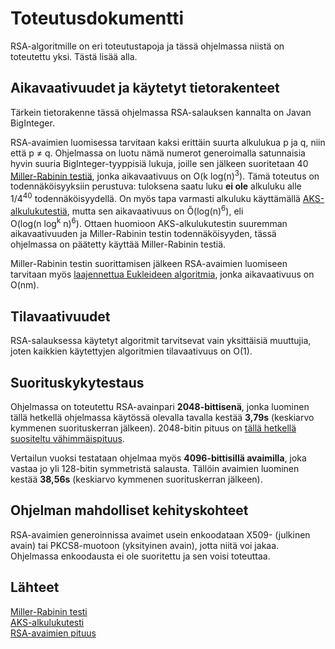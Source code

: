# Toteutusdokumentti
RSA-algoritmille on eri toteutustapoja ja tässä ohjelmassa niistä on toteutettu yksi. Tästä lisää alla.

## Aikavaativuudet ja käytetyt tietorakenteet
Tärkein tietorakenne tässä ohjelmassa RSA-salauksen kannalta on Javan BigInteger. 

RSA-avaimien luomisessa tarvitaan kaksi erittäin suurta alkulukua p ja q, niin että p ≠ q. Ohjelmassa on luotu nämä numerot generoimalla satunnaisia hyvin suuria BigInteger-tyyppisiä lukuja, joille sen jälkeen suoritetaan 40 [Miller-Rabinin testiä](https://en.wikipedia.org/wiki/Miller%E2%80%93Rabin_primality_test), 
jonka aikavaativuus on O(k log(n)<sup>3</sup>). Tämä toteutus on todennäköisyyksiin perustuva: tuloksena saatu luku **ei ole** alkuluku alle 1/4<sup>40</sup> todennäköisyydellä.
On myös tapa varmasti alkuluku käyttämällä [AKS-alkulukutestiä](https://en.wikipedia.org/wiki/AKS_primality_test), mutta sen aikavaativuus on Õ(log(n)<sup>6</sup>), eli <br> O(log(n log<sup>k</sup> n)<sup>6</sup>).
Ottaen huomioon AKS-alkulukutestin suuremman aikavaativuuden ja Miller-Rabinin testin todennäköisyyden, tässä ohjelmassa on päätetty käyttää Miller-Rabinin testiä.

Miller-Rabinin testin suorittamisen jälkeen RSA-avaimien luomiseen tarvitaan myös [laajennettua Eukleideen algoritmia](https://en.wikipedia.org/wiki/Extended_Euclidean_algorithm), jonka aikavaativuus on O(nm).

## Tilavaativuudet
RSA-salauksessa käytetyt algoritmit tarvitsevat vain yksittäisiä muuttujia, joten kaikkien käytettyjen algoritmien tilavaativuus on O(1).

## Suorituskykytestaus
Ohjelmassa on toteutettu RSA-avainpari **2048-bittisenä**, jonka luominen tällä hetkellä ohjelmassa käytössä olevalla tavalla kestää **3,79s** (keskiarvo kymmenen suorituskerran jälkeen). 2048-bitin pituus on [tällä hetkellä suositeltu vähimmäispituus](https://en.wikipedia.org/wiki/Key_size#Asymmetric_algorithm_key_lengths).

Vertailun vuoksi testataan ohjelmaa myös **4096-bittisillä avaimilla**, joka vastaa jo yli 128-bitin symmetristä salausta. Tällöin avaimien luominen kestää **38,56s** (keskiarvo kymmenen suorituskerran jälkeen).

## Ohjelman mahdolliset kehityskohteet
RSA-avaimien generoinnissa avaimet usein enkoodataan X509- (julkinen avain) tai PKCS8-muotoon (yksityinen avain), jotta niitä voi jakaa. Ohjelmassa enkoodausta ei ole suoritettu ja sen voisi toteuttaa.

## Lähteet
[Miller-Rabinin testi](https://en.wikipedia.org/wiki/Miller%E2%80%93Rabin_primality_test)  
[AKS-alkulukutesti](https://en.wikipedia.org/wiki/AKS_primality_test)  
[RSA-avaimien pituus](https://en.wikipedia.org/wiki/Key_size#Asymmetric_algorithm_key_lengths)

